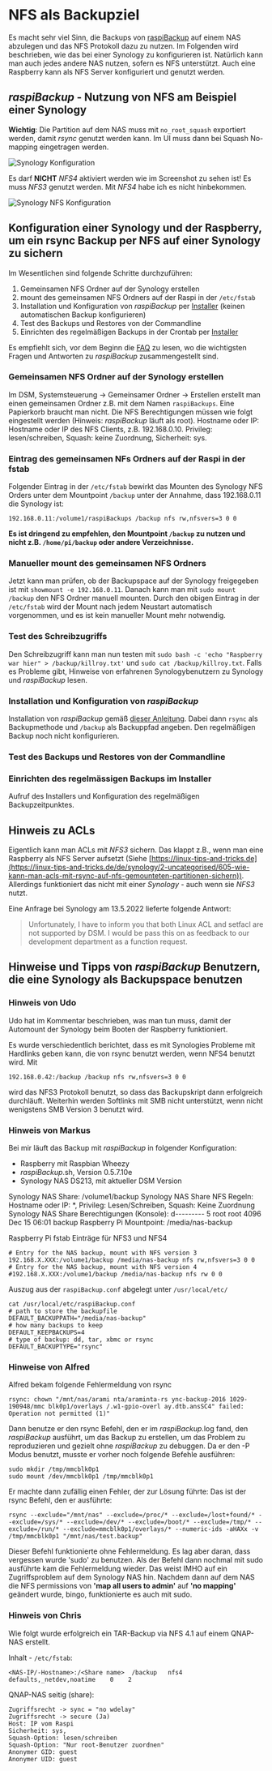 # NFS als Backupziel

Es macht sehr viel Sinn, die Backups von [raspiBackup](https://linux-tips-and-tricks.de/de/raspibackup)
auf einem NAS abzulegen und das NFS Protokoll dazu zu nutzen. Im Folgenden wird beschrieben, wie
das bei einer Synology zu konfigurieren ist. Natürlich kann man auch jedes andere NAS nutzen, sofern es NFS unterstützt.
Auch eine Raspberry kann als NFS Server konfiguriert und genutzt werden.

## *raspiBackup* - Nutzung von NFS am Beispiel einer Synology

**Wichtig**: Die Partition auf dem NAS muss mit `no_root_squash` exportiert werden,
damit *rsync* genutzt werden kann. Im UI muss dann bei Squash No-mapping eingetragen
werden.

![Synology Konfiguration](images/synology-nfs-defs.png)

Es darf **NICHT** *NFS4* aktiviert werden wie im Screenshot zu sehen ist! Es muss
*NFS3* genutzt werden. Mit *NFS4* habe ich es nicht hinbekommen.

![Synology NFS Konfiguration](images/synologyNFSAddtlSettings.png)

## Konfiguration einer Synology und der Raspberry, um ein rsync Backup per NFS auf einer Synology zu sichern

Im Wesentlichen sind folgende Schritte durchzuführen:

1) Gemeinsamen NFS Ordner auf der Synology erstellen
2) mount des gemeinsamen NFS Ordners auf der Raspi in der `/etc/fstab`
3) Installation und Konfiguration von *raspiBackup* per [Installer](installer.md) (keinen automatischen Backup konfigurieren)
4) Test des Backups und Restores von der Commandline
5) Einrichten des regelmäßigen Backups in der Crontab per [Installer](installer.md)

Es empfiehlt sich, vor dem Beginn die [FAQ](faq.md) zu lesen, wo die wichtigsten
Fragen und Antworten zu *raspiBackup* zusammengestellt sind.

### Gemeinsamen NFS Ordner auf der Synology erstellen

Im DSM, Systemsteuerung -> Gemeinsamer Ordner -> Erstellen erstellt man einen
gemeinsamen Ordner z.B. mit dem Namen `raspiBackups`. Eine Papierkorb braucht man
nicht. Die NFS Berechtigungen müssen wie folgt eingestellt werden (Hinweis:
*raspiBackup* läuft als root). Hostname oder IP: Hostname oder IP des NFS
Clients, z.B. 192.168.0.10. Privileg: lesen/schreiben, Squash: keine Zuordnung,
Sicherheit: sys.

### Eintrag des gemeinsamen NFs Ordners auf der Raspi in der fstab

Folgender Eintrag in der `/etc/fstab` bewirkt das Mounten des Synology NFS Orders
unter dem Mountpoint `/backup` unter der Annahme, dass 192.168.0.11 die Synology
ist:

```
192.168.0.11:/volume1/raspiBackups /backup nfs rw,nfsvers=3 0 0
```

**Es ist dringend zu empfehlen, den Mountpoint `/backup` zu nutzen und nicht z.B.
`/home/pi/backup` oder andere Verzeichnisse.**


### Manueller mount des gemeinsamen NFS Ordners

Jetzt kann man prüfen, ob der Backupspace auf der Synology freigegeben ist mit
`showmount -e 192.168.0.11`. Danach kann man mit `sudo mount /backup` den NFS
Ordner manuell mounten. Durch den obigen Eintrag in der `/etc/fstab` wird der
Mount nach jedem Neustart automatisch vorgenommen, und es ist kein manueller
Mount mehr notwendig.

### Test des Schreibzugriffs

Den Schreibzugriff kann man nun testen mit `sudo bash -c 'echo "Raspberry war
hier" > /backup/killroy.txt'` und `sudo cat /backup/killroy.txt`.
Falls es Probleme gibt, Hinweise von erfahrenen Synologybenutzern zu Synology
und *raspiBackup* lesen.

### Installation und Konfiguration von *raspiBackup*

Installation von *raspiBackup* gemäß [dieser Anleitung](installation-in-5-minutes.md).
Dabei dann `rsync` als Backupmethode und `/backup` als Backuppfad angeben.
Den regelmäßigen Backup noch nicht konfigurieren.

### Test des Backups und Restores von der Commandline

### Einrichten des regelmässigen Backups im Installer

Aufruf des Installers und Konfiguration des regelmäßigen Backupzeitpunktes.

## Hinweis zu ACLs

Eigentlich kann man ACLs mit *NFS3* sichern. Das klappt z.B., wenn man eine
Raspberry als NFS Server aufsetzt (Siehe [https://linux-tips-and-tricks.de](https://linux-tips-and-tricks.de/de/synology/2-uncategorised/605-wie-kann-man-acls-mit-rsync-auf-nfs-gemounteten-partitionen-sichern)).
Allerdings funktioniert das nicht mit einer *Synology* - auch wenn sie *NFS3* nutzt.

Eine Anfrage bei Synology am 13.5.2022 lieferte folgende Antwort:

> Unfortunately, I have to inform you that both Linux ACL and setfacl are not supported by DSM.
> I would be pass this on as feedback to our development department as a function request.

## Hinweise und Tipps von *raspiBackup* Benutzern, die eine Synology als Backupspace benutzen

### Hinweis von Udo

Udo hat im Kommentar beschrieben, was man tun muss, damit der Automount der
Synology beim Booten der Raspberry funktioniert.

Es wurde verschiedentlich berichtet, dass es mit Synologies Probleme mit
Hardlinks geben kann, die von rsync benutzt werden, wenn NFS4 benutzt wird. Mit

```
192.168.0.42:/backup /backup nfs rw,nfsvers=3 0 0
```

wird das NFS3 Protokoll benutzt, so dass das Backupskript dann erfolgreich durchläuft.
Weiterhin werden Softlinks mit SMB nicht unterstützt, wenn nicht wenigstens SMB Version 3 benutzt wird.

### Hinweis von Markus

Bei mir läuft das Backup mit *raspiBackup* in folgender Konfiguration:

* Raspberry mit Raspbian Wheezy
* *raspiBackup*.sh, Version 0.5.7.10e
* Synology NAS DS213, mit aktueller DSM Version

Synology NAS Share: /volume1/backup
Synology NAS Share NFS Regeln: Hostname oder IP: *, Privileg: Lesen/Schreiben, Squash: Keine Zuordnung
Synology NAS Share Berechtigungen (Konsole): d---------    5 root     root          4096 Dec 15 06:01 backup
Raspberry Pi Mountpoint: /media/nas-backup

Raspberry Pi fstab Einträge für NFS3 und NFS4

```
# Entry for the NAS backup, mount with NFS version 3
192.168.X.XXX:/volume1/backup /media/nas-backup nfs rw,nfsvers=3 0 0
# Entry for the NAS backup, mount with NFS version 4
#192.168.X.XXX:/volume1/backup /media/nas-backup nfs rw 0 0
```

Auszug aus der `raspiBackup.conf` abgelegt unter `/usr/local/etc/`

```
cat /usr/local/etc/raspiBackup.conf
# path to store the backupfile
DEFAULT_BACKUPPATH="/media/nas-backup"
# how many backups to keep
DEFAULT_KEEPBACKUPS=4
# type of backup: dd, tar, xbmc or rsync
DEFAULT_BACKUPTYPE="rsync"
```

### Hinweise von Alfred

Alfred bekam folgende Fehlermeldung von rsync

```
rsync: chown "/mnt/nas/arami nta/araminta-rs ync-backup-2016 1029-190948/mmc blk0p1/overlays /.w1-gpio-overl ay.dtb.ansSC4" failed: Operation not permitted (1)"
```

Dann benutze er den rsync Befehl, den er im *raspiBackup*.log fand, den
*raspiBackup* ausführt, um das Backup zu erstellen, um das Problem zu
reproduzieren und gezielt ohne *raspiBackup* zu debuggen. Da er den -P Modus
benutzt, musste er vorher noch folgende Befehle ausführen:

```
sudo mkdir /tmp/mmcblk0p1
sudo mount /dev/mmcblk0p1 /tmp/mmcblk0p1
```

Er machte dann zufällig einen Fehler, der zur Lösung führte: Das ist der rsync
Befehl, den er ausführte:

```
rsync --exclude="/mnt/nas" --exclude=/proc/* --exclude=/lost+found/* --exclude=/sys/* --exclude=/dev/* --exclude=/boot/* --exclude=/tmp/* --exclude=/run/* --exclude=mmcblk0p1/overlays/* --numeric-ids -aHAXx -v /tmp/mmcblk0p1 "/mnt/nas/test.backup"
```

Dieser Befehl funktionierte ohne Fehlermeldung. Es lag aber daran, dass
vergessen wurde 'sudo' zu benutzen. Als der Befehl dann nochmal mit sudo
ausführte kam die Fehlermeldung wieder. Das weist IMHO auf ein Zugriffsproblem
auf dem Synology NAS hin. Nachdem dann auf dem NAS die NFS permissions von
**'map all users to admin'** auf **'no mapping'** geändert wurde, bingo, funktionierte
es auch mit sudo.

### Hinweis von Chris

Wie folgt wurde erfolgreich ein TAR-Backup via NFS 4.1 auf einem QNAP-NAS erstellt.

Inhalt - `/etc/fstab`:

```
<NAS-IP/-Hostname>:/<Share name>  /backup   nfs4    defaults,_netdev,noatime    0    2
```


QNAP-NAS seitig (share):

```
Zugriffsrecht -> sync = "no wdelay"
Zugriffsrecht -> secure (Ja)
Host: IP vom Raspi
Sicherheit: sys,
Squash-Option: lesen/schreiben
Squash-Option: "Nur root-Benutzer zuordnen"
Anonymer GID: guest
Anonymer UID: guest
```

[.status]: rst
[.source]: https://linux-tips-and-tricks.de/de/synology
[.source]: https://www.linux-tips-and-tricks.de/en/synology
